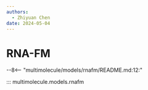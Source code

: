 ```yaml
---
authors:
  - Zhiyuan Chen
date: 2024-05-04
---
```


# RNA-FM

--8<-- "multimolecule/models/rnafm/README.md:12:"

::: multimolecule.models.rnafm
